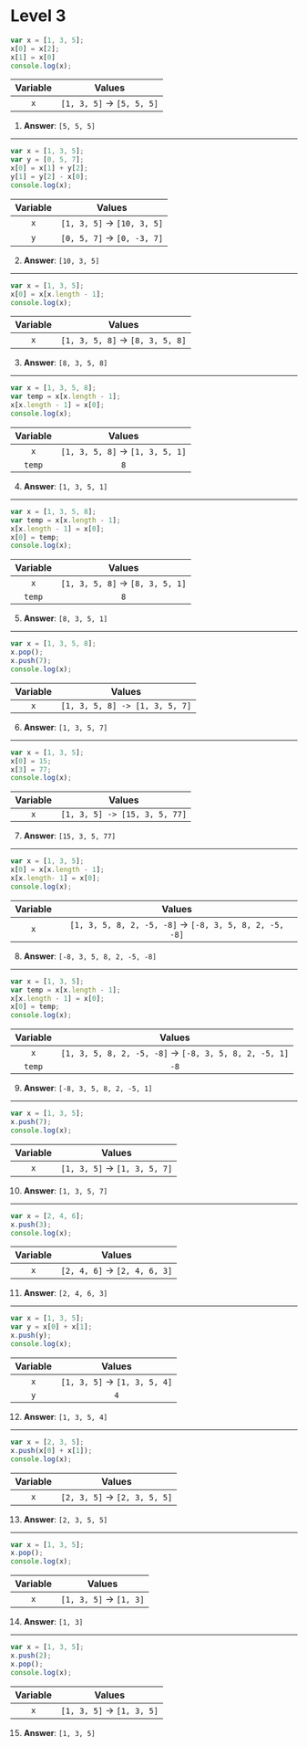 # Level 3


```js
var x = [1, 3, 5];
x[0] = x[2];
x[1] = x[0]
console.log(x);
```

| Variable |           Values           |
| :------: | :------------------------: |
|   `x`    | `[1, 3, 5]` -> `[5, 5, 5]` |

1. **Answer**: `[5, 5, 5]`

---

```js
var x = [1, 3, 5];
var y = [0, 5, 7];
x[0] = x[1] + y[2];
y[1] = y[2] - x[0];
console.log(x);
```

| Variable |           Values            |
| :------: | :-------------------------: |
|   `x`    | `[1, 3, 5]` -> `[10, 3, 5]` |
|   `y`    | `[0, 5, 7]` -> `[0, -3, 7]` |

2. **Answer**: `[10, 3, 5]`

---

```js
var x = [1, 3, 5];
x[0] = x[x.length - 1];
console.log(x);
```

| Variable |              Values              |
| :------: | :------------------------------: |
|   `x`    | `[1, 3, 5, 8]` -> `[8, 3, 5, 8]` |

3. **Answer**: `[8, 3, 5, 8]`

---

```js
var x = [1, 3, 5, 8];
var temp = x[x.length - 1];
x[x.length - 1] = x[0];
console.log(x);
```

| Variable |              Values              |
| :------: | :------------------------------: |
|   `x`    | `[1, 3, 5, 8]` -> `[1, 3, 5, 1]` |
|  `temp`  |               `8`                |

4. **Answer**: `[1, 3, 5, 1]`

---

```js
var x = [1, 3, 5, 8];
var temp = x[x.length - 1];
x[x.length - 1] = x[0];
x[0] = temp;
console.log(x);
```

| Variable |              Values              |
| :------: | :------------------------------: |
|   `x`    | `[1, 3, 5, 8]` -> `[8, 3, 5, 1]` |
|  `temp`  |               `8`                |

5. **Answer**: `[8, 3, 5, 1]`

---

```js
var x = [1, 3, 5, 8];
x.pop();
x.push(7);
console.log(x);
```

| Variable |             Values             |
| :------: | :----------------------------: |
|   `x`    | `[1, 3, 5, 8] -> [1, 3, 5, 7]` |

6. **Answer**: `[1, 3, 5, 7]`

---

```js
var x = [1, 3, 5];
x[0] = 15;
x[3] = 77;
console.log(x);
```

| Variable |            Values             |
| :------: | :---------------------------: |
|   `x`    | `[1, 3, 5] -> [15, 3, 5, 77]` |

7. **Answer**: `[15, 3, 5, 77]`

---

```js
var x = [1, 3, 5];
x[0] = x[x.length - 1];
x[x.length- 1] = x[0];
console.log(x);
```

| Variable |                         Values                          |
| :------: | :-----------------------------------------------------: |
|   `x`    | `[1, 3, 5, 8, 2, -5, -8]` -> `[-8, 3, 5, 8, 2, -5, -8]` |

8. **Answer**: `[-8, 3, 5, 8, 2, -5, -8]`

---

```js
var x = [1, 3, 5];
var temp = x[x.length - 1];
x[x.length - 1] = x[0];
x[0] = temp;
console.log(x);
```

| Variable |                         Values                         |
| :------: | :----------------------------------------------------: |
|   `x`    | `[1, 3, 5, 8, 2, -5, -8]` -> `[-8, 3, 5, 8, 2, -5, 1]` |
|  `temp`  |                          `-8`                          |

9. **Answer**: `[-8, 3, 5, 8, 2, -5, 1]`

---

```js
var x = [1, 3, 5];
x.push(7);
console.log(x);
```

| Variable |            Values             |
| :------: | :---------------------------: |
|   `x`    | `[1, 3, 5]` -> `[1, 3, 5, 7]` |

10. **Answer**: `[1, 3, 5, 7]`

---

```js
var x = [2, 4, 6];
x.push(3);
console.log(x);
```

| Variable |            Values             |
| :------: | :---------------------------: |
|   `x`    | `[2, 4, 6]` -> `[2, 4, 6, 3]` |

11. **Answer**: `[2, 4, 6, 3]`

---

```js
var x = [1, 3, 5];
var y = x[0] + x[1];
x.push(y);
console.log(x);
```

| Variable |            Values             |
| :------: | :---------------------------: |
|   `x`    | `[1, 3, 5]` -> `[1, 3, 5, 4]` |
|   `y`    |              `4`              |

12. **Answer**: `[1, 3, 5, 4]`

---

```js
var x = [2, 3, 5];
x.push(x[0] + x[1]);
console.log(x);
```

| Variable |            Values             |
| :------: | :---------------------------: |
|   `x`    | `[2, 3, 5]` -> `[2, 3, 5, 5]` |

13. **Answer**: `[2, 3, 5, 5]`

---

```js
var x = [1, 3, 5];
x.pop();
console.log(x);
```

| Variable |         Values          |
| :------: | :---------------------: |
|   `x`    | `[1, 3, 5]` -> `[1, 3]` |

14. **Answer**: `[1, 3]`

---

```js
var x = [1, 3, 5];
x.push(2);
x.pop();
console.log(x);
```

| Variable |           Values           |
| :------: | :------------------------: |
|   `x`    | `[1, 3, 5]` -> `[1, 3, 5]` |

15. **Answer**: `[1, 3, 5]`
